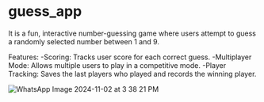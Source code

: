 # guess_app

It is a fun, interactive number-guessing game where users attempt to guess a randomly selected number between 1 and 9.

Features:
-Scoring: Tracks user score for each correct guess.
-Multiplayer Mode: Allows multiple users to play in a competitive mode.
-Player Tracking: Saves the last players who played and records the winning player.

![WhatsApp Image 2024-11-02 at 3 38 21 PM](https://github.com/user-attachments/assets/dfd026a5-5ab7-4a7b-9480-64ded84629c4)



